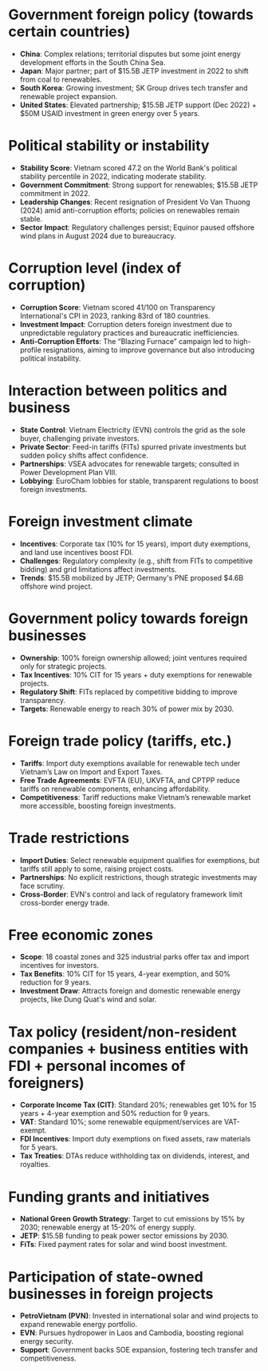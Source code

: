 # Government foreign policy (towards certain countries)

- **China**: Complex relations; territorial disputes but some joint energy development efforts in the South China Sea.
- **Japan**: Major partner; part of $15.5B JETP investment in 2022 to shift from coal to renewables.
- **South Korea**: Growing investment; SK Group drives tech transfer and renewable project expansion.
- **United States**: Elevated partnership; $15.5B JETP support (Dec 2022) + $50M USAID investment in green energy over 5 years.


# Political stability or instability

- **Stability Score**: Vietnam scored 47.2 on the World Bank's political stability percentile in 2022, indicating moderate stability.
- **Government Commitment**: Strong support for renewables; $15.5B JETP commitment in 2022.
- **Leadership Changes**: Recent resignation of President Vo Van Thuong (2024) amid anti-corruption efforts; policies on renewables remain stable.
- **Sector Impact**: Regulatory challenges persist; Equinor paused offshore wind plans in August 2024 due to bureaucracy.


# Corruption level (index of corruption)

- **Corruption Score**: Vietnam scored 41/100 on Transparency International's CPI in 2023, ranking 83rd of 180 countries.
- **Investment Impact**: Corruption deters foreign investment due to unpredictable regulatory practices and bureaucratic inefficiencies.
- **Anti-Corruption Efforts**: The “Blazing Furnace” campaign led to high-profile resignations, aiming to improve governance but also introducing political instability.

# Interaction between politics and business

- **State Control**: Vietnam Electricity (EVN) controls the grid as the sole buyer, challenging private investors.
- **Private Sector**: Feed-in tariffs (FITs) spurred private investments but sudden policy shifts affect confidence.
- **Partnerships**: VSEA advocates for renewable targets; consulted in Power Development Plan VIII.
- **Lobbying**: EuroCham lobbies for stable, transparent regulations to boost foreign investments.

# Foreign investment climate

- **Incentives**: Corporate tax (10% for 15 years), import duty exemptions, and land use incentives boost FDI.
- **Challenges**: Regulatory complexity (e.g., shift from FITs to competitive bidding) and grid limitations affect investments.
- **Trends**: $15.5B mobilized by JETP; Germany's PNE proposed $4.6B offshore wind project.

# Government policy towards foreign businesses

- **Ownership**: 100% foreign ownership allowed; joint ventures required only for strategic projects.
- **Tax Incentives**: 10% CIT for 15 years + duty exemptions for renewable projects.
- **Regulatory Shift**: FITs replaced by competitive bidding to improve transparency.
- **Targets**: Renewable energy to reach 30% of power mix by 2030.

# Foreign trade policy (tariffs, etc.)

- **Tariffs**: Import duty exemptions available for renewable tech under Vietnam’s Law on Import and Export Taxes.
- **Free Trade Agreements**: EVFTA (EU), UKVFTA, and CPTPP reduce tariffs on renewable components, enhancing affordability.
- **Competitiveness**: Tariff reductions make Vietnam’s renewable market more accessible, boosting foreign investments.

# Trade restrictions

- **Import Duties**: Select renewable equipment qualifies for exemptions, but tariffs still apply to some, raising project costs.
- **Partnerships**: No explicit restrictions, though strategic investments may face scrutiny.
- **Cross-Border**: EVN's control and lack of regulatory framework limit cross-border energy trade.

# Free economic zones

- **Scope**: 18 coastal zones and 325 industrial parks offer tax and import incentives for investors.
- **Tax Benefits**: 10% CIT for 15 years, 4-year exemption, and 50% reduction for 9 years.
- **Investment Draw**: Attracts foreign and domestic renewable energy projects, like Dung Quat's wind and solar.

# Tax policy (resident/non-resident companies + business entities with FDI + personal incomes of foreigners)

- **Corporate Income Tax (CIT)**: Standard 20%; renewables get 10% for 15 years + 4-year exemption and 50% reduction for 9 years.
- **VAT**: Standard 10%; some renewable equipment/services are VAT-exempt.
- **FDI Incentives**: Import duty exemptions on fixed assets, raw materials for 5 years.
- **Tax Treaties**: DTAs reduce withholding tax on dividends, interest, and royalties.

# Funding grants and initiatives

- **National Green Growth Strategy**: Target to cut emissions by 15% by 2030; renewable energy at 15-20% of energy supply.
- **JETP**: $15.5B funding to peak power sector emissions by 2030.
- **FiTs**: Fixed payment rates for solar and wind boost investment.

# Participation of state-owned businesses in foreign projects

- **PetroVietnam (PVN)**: Invested in international solar and wind projects to expand renewable energy portfolio.
- **EVN**: Pursues hydropower in Laos and Cambodia, boosting regional energy security.
- **Support**: Government backs SOE expansion, fostering tech transfer and competitiveness.







